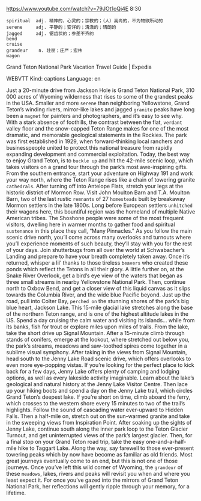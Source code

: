 https://www.youtube.com/watch?v=79JOt1oQj4E 
8:30

```
spiritual  adj. 精神的，心灵的；宗教的；（人）高尚的，不为物欲所动的
serene     adj. 平静的；安详的；清澈的；晴朗的
jagged     adj. 锯齿状的；参差不齐的
bend    
cruise  
grandeur    n. 壮丽；庄严；宏伟       
wagon 
```

Grand Teton National Park Vacation Travel Guide | Expedia 

WEBVTT Kind: captions Language: en 

Just a 20-minute drive from Jackson Hole is Grand Teton National Park, 310 000 acres of Wyoming wilderness that rises to some of the grandest peaks in the USA. Smaller and more `serene` than neighboring Yellowstone, Grand Teton’s winding rivers, mirror-like lakes and jagged `granite` peaks have long been a `magnet` for painters and photographers, and it’s easy to see why. With a stark absence of foothills, the contrast between the flat, `verdant` valley floor and the snow-capped Teton Range makes for one of the most dramatic, and memorable geological statements in the Rockies. The park was first established in 1929, when forward-thinking local ranchers and businesspeople united to protect this national treasure from rapidly expanding development and commercial exploitation. Today, the best way to enjoy Grand Teton, is to `buckle up` and hit the 42-mile scenic loop, which takes visitors on a grand tour through the park’s most awe-inspiring gifts. From the southern entrance, start your adventure on Highway 191 and work your way north, where the Teton Range rises like a chain of towering granite `cathedrals`. After turning off into Antelope Flats, stretch your legs at the historic district of Mormon Row. Visit John Moulton Barn and T.A. Moulton Barn, two of the last rustic `remnants` of 27 `homesteads` built by breakaway Mormon settlers in the late 1800s. Long before European settlers `unhitched` their wagons here, this bountiful region was the homeland of multiple Native American tribes. The Shoshone people were some of the most frequent visitors, dwelling here in warmer months to gather food and spiritual `sustenance` in this place they call, “Many Pinnacles." As you follow the main scenic drive north, you’ll come across many overlooks and turnouts where you’ll experience moments of such beauty, they’ll stay with you for the rest of your days. Join shutterbugs from all over the world at Schwabacher’s Landing and prepare to have your breath completely taken away. Once it’s returned, whisper a lil’ thanks to those tireless `beavers` who created these ponds which reflect the Tetons in all their glory. A little further on, at the Snake River Overlook, get a bird’s eye view of the waters that began as three small streams in nearby Yellowstone National Park. Then, continue north to Oxbow Bend, and get a closer view of this liquid canvas as it slips towards the Columbia River, and the wide blue Pacific beyond. Just up the road, pull into Colter Bay, `perched on` the stunning shores of the park’s big blue heart, Jackson Lake. This 15-mile glacial lake stretches along the base of the northern Teton range, and is one of the highest altitude lakes in the US. Spend a day cruising the calm water and visiting its islands… while from its banks, fish for trout or explore miles upon miles of trails. From the lake, take the short drive up Signal Mountain. After a 15-minute climb through stands of conifers, emerge at the lookout, where stretched out below you, the park’s streams, meadows and saw-toothed spires come together in a sublime visual symphony. After taking in the views from Signal Mountain, head south to the Jenny Lake Road scenic drive, which offers overlooks to even more eye-popping vistas. If you’re looking for the perfect place to kick back for a few days, Jenny Lake offers plenty of camping and lodging options, as well as every lakeside activity imaginable. Learn about the lake’s geological and natural history at the Jenny Lake Visitor Centre. Then lace up your hiking boots and spend a day on the Jenny Lake trail, which circles Grand Teton’s deepest lake. If you’re short on time, climb aboard the ferry, which crosses to the western shore every 15 minutes to two of the trail’s highlights. Follow the sound of cascading water ever-upward to Hidden Falls. Then a half-mile on, stretch out on the sun-warmed granite and take in the sweeping views from Inspiration Point. After soaking up the sights of Jenny Lake, continue south along the inner park loop to the Teton Glacier Turnout, and get uninterrupted views of the park’s largest glacier. Then, for a final stop on your Grand Teton road trip, take the easy one-and-a-half-mile hike to Taggart Lake. Along the way, say farewell to those ever-present towering peaks which by now have become as familiar as old friends. Most great journeys eventually come to an end, but this is not one of those journeys. Once you’ve left this wild corner of Wyoming, the `grandeur` of these `meadows`, lakes, rivers and peaks will revisit you when and where you least expect it. For once you’ve gazed into the mirrors of Grand Teton National Park, her reflections will gently ripple through your memory, for a lifetime. 